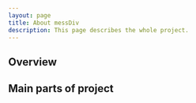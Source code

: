 ```yaml
---
layout: page
title: About messDiv
description: This page describes the whole project.
---
```

## Overview

## Main parts of project
